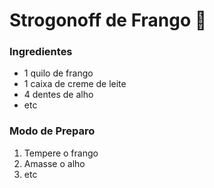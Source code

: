 # Strogonoff de Frango :chicken:

### Ingredientes

- 1 quilo de frango
- 1 caixa de creme de leite
- 4 dentes de alho
- etc

### Modo de Preparo

1. Tempere o frango
2. Amasse o alho
3. etc